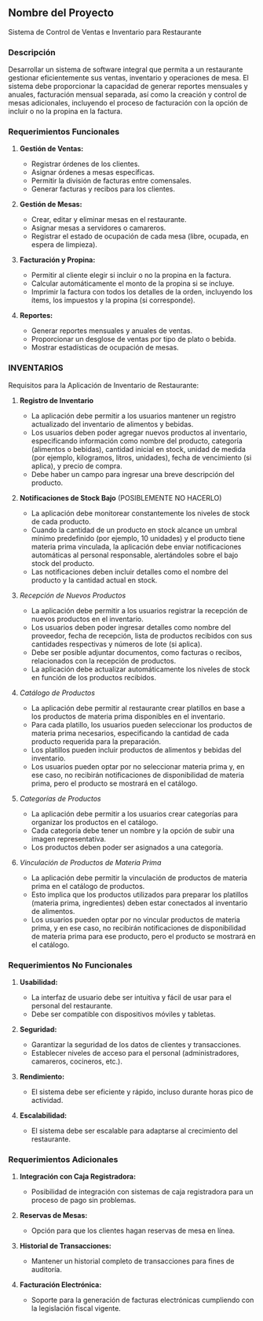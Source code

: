 ## Nombre del Proyecto
Sistema de Control de Ventas e Inventario para Restaurante

### Descripción
Desarrollar un sistema de software integral que permita a un restaurante gestionar eficientemente sus ventas, inventario y operaciones de mesa. El sistema debe proporcionar la capacidad de generar reportes mensuales y anuales, facturación mensual separada, así como la creación y control de mesas adicionales, incluyendo el proceso de facturación con la opción de incluir o no la propina en la factura.

### Requerimientos Funcionales
1. **Gestión de Ventas:**
   - Registrar órdenes de los clientes.
   - Asignar órdenes a mesas específicas.
   - Permitir la división de facturas entre comensales.
   - Generar facturas y recibos para los clientes.

3. **Gestión de Mesas:**
   - Crear, editar y eliminar mesas en el restaurante.
   - Asignar mesas a servidores o camareros.
   - Registrar el estado de ocupación de cada mesa (libre, ocupada, en espera de limpieza).

4. **Facturación y Propina:**
   - Permitir al cliente elegir si incluir o no la propina en la factura.
   - Calcular automáticamente el monto de la propina si se incluye.
   - Imprimir la factura con todos los detalles de la orden, incluyendo los ítems, los impuestos y la propina (si corresponde).

5. **Reportes:**
   - Generar reportes mensuales y anuales de ventas.
   - Proporcionar un desglose de ventas por tipo de plato o bebida.
   - Mostrar estadísticas de ocupación de mesas.

### INVENTARIOS

Requisitos para la Aplicación de Inventario de Restaurante:

1. **Registro de Inventario**

   - La aplicación debe permitir a los usuarios mantener un registro actualizado del inventario de alimentos y bebidas.
   - Los usuarios deben poder agregar nuevos productos al inventario, especificando información como nombre del producto, categoría (alimentos o bebidas), cantidad inicial en stock, unidad de medida (por ejemplo, kilogramos, litros, unidades), fecha de vencimiento (si aplica), y precio de compra.
   - Debe haber un campo para ingresar una breve descripción del producto.

2. **Notificaciones de Stock Bajo** (POSIBLEMENTE NO HACERLO)

   - La aplicación debe monitorear constantemente los niveles de stock de cada producto.
   - Cuando la cantidad de un producto en stock alcance un umbral mínimo predefinido (por ejemplo, 10 unidades) y el producto tiene materia prima vinculada, la aplicación debe enviar notificaciones automáticas al personal responsable, alertándoles sobre el bajo stock del producto.
   - Las notificaciones deben incluir detalles como el nombre del producto y la cantidad actual en stock.

3. *Recepción de Nuevos Productos*

   - La aplicación debe permitir a los usuarios registrar la recepción de nuevos productos en el inventario.
   - Los usuarios deben poder ingresar detalles como nombre del proveedor, fecha de recepción, lista de productos recibidos con sus cantidades respectivas y números de lote (si aplica).
   - Debe ser posible adjuntar documentos, como facturas o recibos, relacionados con la recepción de productos.
   - La aplicación debe actualizar automáticamente los niveles de stock en función de los productos recibidos.

4. *Catálogo de Productos*

   - La aplicación debe permitir al restaurante crear platillos en base a los productos de materia prima disponibles en el inventario.
   - Para cada platillo, los usuarios pueden seleccionar los productos de materia prima necesarios, especificando la cantidad de cada producto requerida para la preparación.
   - Los platillos pueden incluir productos de alimentos y bebidas del inventario.
   - Los usuarios pueden optar por no seleccionar materia prima y, en ese caso, no recibirán notificaciones de disponibilidad de materia prima, pero el producto se mostrará en el catálogo.

5. *Categorías de Productos*

   - La aplicación debe permitir a los usuarios crear categorías para organizar los productos en el catálogo.
   - Cada categoría debe tener un nombre y la opción de subir una imagen representativa.
   - Los productos deben poder ser asignados a una categoría.

6. *Vinculación de Productos de Materia Prima*

   - La aplicación debe permitir la vinculación de productos de materia prima en el catálogo de productos.
   - Esto implica que los productos utilizados para preparar los platillos (materia prima, ingredientes) deben estar conectados al inventario de alimentos.
   - Los usuarios pueden optar por no vincular productos de materia prima, y en ese caso, no recibirán notificaciones de disponibilidad de materia prima para ese producto, pero el producto se mostrará en el catálogo.

### Requerimientos No Funcionales
1. **Usabilidad:**
   - La interfaz de usuario debe ser intuitiva y fácil de usar para el personal del restaurante.
   - Debe ser compatible con dispositivos móviles y tabletas.

2. **Seguridad:**
   - Garantizar la seguridad de los datos de clientes y transacciones.
   - Establecer niveles de acceso para el personal (administradores, camareros, cocineros, etc.).

3. **Rendimiento:**
   - El sistema debe ser eficiente y rápido, incluso durante horas pico de actividad.

4. **Escalabilidad:**
   - El sistema debe ser escalable para adaptarse al crecimiento del restaurante.

### Requerimientos Adicionales
1. **Integración con Caja Registradora:**
   - Posibilidad de integración con sistemas de caja registradora para un proceso de pago sin problemas.

2. **Reservas de Mesas:**
   - Opción para que los clientes hagan reservas de mesa en línea.

3. **Historial de Transacciones:**
   - Mantener un historial completo de transacciones para fines de auditoría.

4. **Facturación Electrónica:**
   - Soporte para la generación de facturas electrónicas cumpliendo con la legislación fiscal vigente.
